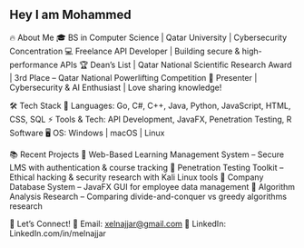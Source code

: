 ## Hey I am Mohammed

🔥 About Me
🎓 BS in Computer Science | Qatar University | Cybersecurity Concentration
💻 Freelance API Developer | Building secure & high-performance APIs
🏆 Dean’s List | Qatar National Scientific Research Award | 3rd Place – Qatar National Powerlifting Competition
🎤 Presenter | Cybersecurity & AI Enthusiast | Love sharing knowledge!

🛠️ Tech Stack
🚀 Languages: Go, C#, C++, Java, Python, JavaScript, HTML, CSS, SQL
⚡ Tools & Tech: API Development, JavaFX, Penetration Testing, R Software
🖥️ OS: Windows | macOS | Linux

📚 Recent Projects
🔹 Web-Based Learning Management System – Secure LMS with authentication & course tracking
🔹 Penetration Testing Toolkit – Ethical hacking & security research with Kali Linux tools
🔹 Company Database System – JavaFX GUI for employee data management
🔹 Algorithm Analysis Research – Comparing divide-and-conquer vs greedy algorithms research

🤝 Let’s Connect!
📧 Email: xelnajjar@gmail.com
🔗 LinkedIn: LinkedIn.com/in/melnajjar 



